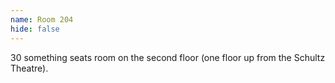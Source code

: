 ```yaml
---
name: Room 204
hide: false
---
```


30 something seats room on the second floor (one floor up from the Schultz Theatre).
